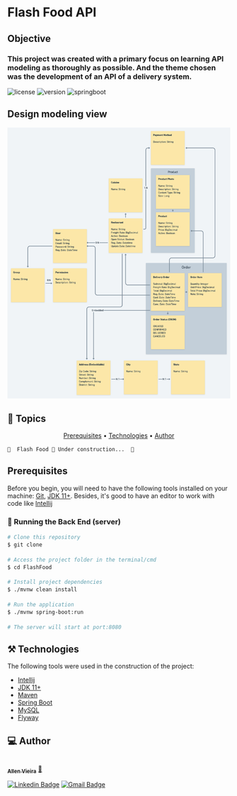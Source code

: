 # Flash Food API

## Objective

### This project was created with a primary focus on learning API modeling as thoroughly as possible. And the theme chosen was the development of an API of a delivery system.

![license](https://img.shields.io/badge/license-MIT-%237159c1?style=for-the-badge&logo=ghost)
![version](https://img.shields.io/badge/version-2.1.0-blue?style=for-the-badge&logo=ghost)
![springboot](https://img.shields.io/badge/spring_boot-2.5.7-green?style=for-the-badge&logo=ghost)

## Design modeling view
![Project Modeling](assets\FlashFood.png?raw=true)

## 🏁 Topics

<p align="center">
 <a href="#prerequisites">Prerequisites</a> • 
 <a href="#technologies">Technologies</a> • 
 <a href="#author">Author</a>
</p>

	🚧  Flash Food 🚀 Under construction...  🚧

## Prerequisites

Before you begin, you will need to have the following tools installed on your machine: [Git](https://git-scm.com),
[JDK 11+](https://www.oracle.com/java/technologies/downloads/). Besides, it's good to have an editor to work with code
like [Intellij](https://www.jetbrains.com/pt/idea/)

### 🎲 Running the Back End (server)

```bash
# Clone this repository
$ git clone 

# Access the project folder in the terminal/cmd
$ cd FlashFood

# Install project dependencies
$ ./mvnw clean install

# Run the application
$ ./mvnw spring-boot:run

# The server will start at port:8080
```

## ⚒️ Technologies

The following tools were used in the construction of the project:

- [Intellij](https://www.jetbrains.com/pt/idea/)
- [JDK 11+](https://www.oracle.com/java/technologies/downloads/)
- [Maven](https://maven.apache.org/)
- [Spring Boot](https://spring.io/projects/spring-boot)
- [MySQL](https://www.mysql.com/)
- [Flyway](https://flywaydb.org/)

## 💻 Author

<a href="https://www.linkedin.com/in/allen-vieira/">
 <img style="border-radius: 50%;" src="https://media-exp1.licdn.com/dms/image/C5603AQEH7LyMy8fWGg/profile-displayphoto-shrink_200_200/0/1517076438935?e=1655942400&v=beta&t=uYmVocB39lZTiPK7n3syIgTgAcJBARtLHj4afMkz2Fk" width="100px;" alt=""/>
 <br />
 <sub><b>Allen Vieira</b></sub></a> <a href="https://www.linkedin.com/in/allen-vieira/" title="Allen">🚀</a>

[![Linkedin Badge](https://img.shields.io/badge/-Allen_Vieira-blue?style=flat-square&logo=Linkedin&logoColor=white&link=https://www.linkedin.com/in/tgmarinho/)](https://www.linkedin.com/in/allen-vieira/)
[![Gmail Badge](https://img.shields.io/badge/-allenvieira96@gmail.com-c14438?style=flat-square&logo=Gmail&logoColor=white&link=mailto:allenvieira96@gmail.com)](mailto:allenvieira96@gmail.com)